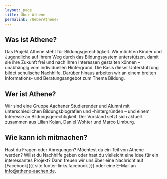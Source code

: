 ```yaml
---
layout: page
title: Über Athene
permalink: /UeberAthene/
---
```


## Was ist Athene?
Das Projekt Athene steht für Bildungsgerechtigkeit. Wir möchten Kinder und Jugendliche auf Ihrem Weg durch das Bildungssystem unterstützen, damit sie ihre Zukunft frei und nach ihren Interessen gestalten können – unabhängig vom individuellen Hintergrund. Die Basis dieser Unterstützung bildet schulische Nachhilfe. Darüber hinaus arbeiten wir an einem breiten Informations- und Beratungsangebot zum Thema Bildung.

## Wer ist Athene?
Wir sind eine Gruppe Aachener Studierender und Alumni mit unterschiedlichen Bildungsbiografien und -hintergründen – und einem Interesse an Bildungsgerechtigkeit.
Der Vorstand setzt sich aktuell zusammen aus Lilian Kojan, Daniel Wohter und Marco Limburg.

## Wie kann ich mitmachen?
Hast du Fragen oder Anregungen? Möchtest du ein Teil von Athene werden? Willst du Nachhilfe geben oder hast du vielleicht eine Idee für ein interessantes Projekt? Dann freuen wir uns über eine Nachricht auf [Facebook]({{ site.footer-links.facebook }}) oder eine E-Mail an info@athene-aachen.de.
